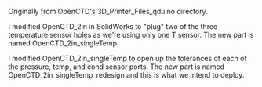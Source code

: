 Originally from OpenCTD's 3D_Printer_Files_qduino directory.

I modified OpenCTD_2in in SolidWorks to "plug" two of the three temperature sensor holes as we're using only one T sensor. The new part is named OpenCTD_2in_singleTemp.

I modified OpenCTD_2in_singleTemp to open up the tolerances of each of the pressure, temp, and cond sensor ports. The new part is named OpenCTD_2in_singleTemp_redesign and this is what we intend to deploy.
